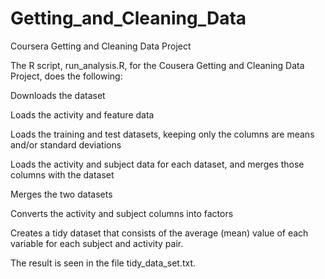 # Getting_and_Cleaning_Data
Coursera Getting and Cleaning Data Project

The R script, run_analysis.R, for the Cousera Getting and Cleaning Data Project, does the following:

Downloads the dataset

Loads the activity and feature data

Loads the training and test datasets, keeping only the columns are means and/or standard deviations

Loads the activity and subject data for each dataset, and merges those columns with the dataset

Merges the two datasets

Converts the activity and subject columns into factors

Creates a tidy dataset that consists of the average (mean) value of each variable for each subject and activity pair.

The result is seen in the file tidy_data_set.txt.
